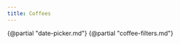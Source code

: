 ```yaml
---
title: Coffees
---
```


{@partial "date-picker.md"}
{@partial "coffee-filters.md"}

<DataTable
    data={filtered_coffees}
    rows=50
    sortable
    rowShading>
    <Column id='coffee_name'/>
    <Column id='roaster'/>
    <Column id='country' colGroup='Origin'/>
    <Column id='world_region' colGroup='Origin'/>
    <Column id='rating' colGroup='Rating'/>
    <Column id='rated_date' title='Date' colGroup='Rating'/>
    <Column id='caffeine_content' title='Caffeine'/>
    <Column id='process'/>
    <Column id='flavors'/>
    <Column id='availability'/>
</DataTable>

<LastRefreshed/>
